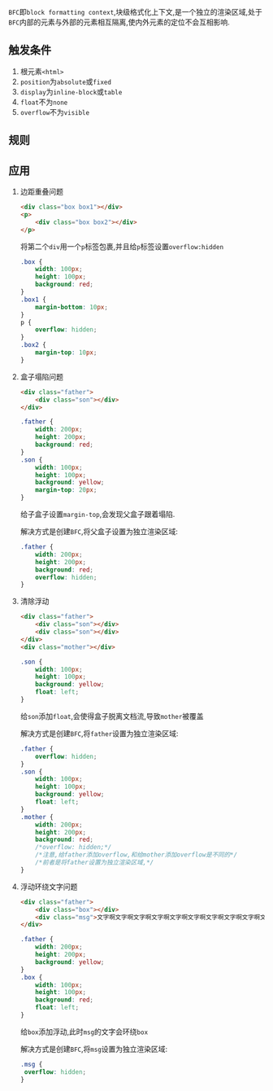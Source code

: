 `BFC`即`block formatting context`,块级格式化上下文,是一个独立的渲染区域,处于`BFC`内部的元素与外部的元素相互隔离,使内外元素的定位不会互相影响.

## 触发条件

1. 根元素`<html>`
2. `position`为`absolute`或`fixed`
3. `display`为`inline-block`或`table`
4. `float`不为`none`
5. `overflow`不为`visible`

## 规则

## 应用

1. 边距重叠问题

   ```html
   <div class="box box1"></div>
   <p>
       <div class="box box2"></div>
   </p>
   ```

   将第二个`div`用一个`p`标签包裹,并且给`p`标签设置`overflow:hidden`

   ```css
   .box {
       width: 100px;
       height: 100px;
       background: red;
   }
   .box1 {
       margin-bottom: 10px;
   }
   p {
       overflow: hidden;
   }
   .box2 {
       margin-top: 10px;
   }
   ```

2. 盒子塌陷问题

   ```html
   <div class="father">
       <div class="son"></div>
   </div>
   ```

   ```css
   .father {
       width: 200px;
       height: 200px;
       background: red;
   }
   .son {
       width: 100px;
       height: 100px;
       background: yellow;
       margin-top: 20px;
   }
   ```

   给子盒子设置`margin-top`,会发现父盒子跟着塌陷.

   解决方式是创建`BFC`,将父盒子设置为独立渲染区域:

   ```css
   .father {
       width: 200px;
       height: 200px;
       background: red;
       overflow: hidden;
   }
   ```

3. 清除浮动

   ```html
   <div class="father">
       <div class="son"></div>
       <div class="son"></div>
   </div>
   <div class="mother"></div>
   ```

   ```css
   .son {
       width: 100px;
       height: 100px;
       background: yellow;
       float: left;
   }
   ```

   给`son`添加`float`,会使得盒子脱离文档流,导致`mother`被覆盖

   解决方式是创建`BFC`,将`father`设置为独立渲染区域:

   ```css
   .father {
       overflow: hidden;
   }
   .son {
       width: 100px;
       height: 100px;
       background: yellow;
       float: left;
   }
   .mother {
       width: 200px;
       height: 200px;
       background: red;
       /*overflow: hidden;*/
       /*注意,给father添加overflow,和给mother添加overflow是不同的*/
       /*前者是将father设置为独立渲染区域,*/
   }
   ```

4. 浮动环绕文字问题

   ```html
   <div class="father">
       <div class="box"></div>
       <div class="msg">文字啊文字啊文字啊文字啊文字啊文字啊文字啊文字啊文字啊文字啊文字啊文字啊文字啊文字啊文字啊文字啊文字啊文字啊文字啊</div>
   </div>
   ```

   ```css
   .father {
       width: 200px;
       height: 200px;
       background: yellow;
   }
   .box {
       width: 100px;
       height: 100px;
       background: red;
       float: left;
   }
   ```

   给`box`添加浮动,此时`msg`的文字会环绕`box`

   解决方式是创建`BFC`,将`msg`设置为独立渲染区域:

   ```css
   .msg {
   	overflow: hidden;
   }
   ```

   

